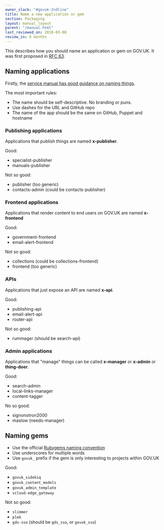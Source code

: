 ```yaml
---
owner_slack: "#govuk-2ndline"
title: Name a new application or gem
section: Packaging
layout: manual_layout
parent: "/manual.html"
last_reviewed_on: 2018-03-08
review_in: 6 months
---
```


This describes how you should name an application or gem on GOV.UK. It was first proposed in [RFC 63](https://github.com/alphagov/govuk-rfcs/blob/master/rfc-063-naming-new-apps-gems-on-gov-uk.md).

## Naming applications

Firstly, the [service manual has good guidance on naming things](https://www.gov.uk/service-manual/design/naming-your-service).

The most important rules:

- The name should be self-descriptive. No branding or puns.
- Use dashes for the URL and GitHub repo
- The name of the app should be the same on GitHub, Puppet and hostname

### Publishing applications

Applications that publish things are named **x-publisher**.

Good:

- specialist-publisher
- manuals-publisher

Not so good:

- publisher (too generic)
- contacts-admin (could be contacts-publisher)

### Frontend applications

Applications that render content to end users on GOV.UK are named
**x-frontend**

Good:

- government-frontend
- email-alert-frontend

Not so good:

- collections (could be collections-frontend)
- frontend (too generic)

### APIs

Applications that just expose an API are named **x-api**.

Good:

- publishing-api
- email-alert-api
- router-api

Not so good:

- rummager (should be search-api)

### Admin applications

Applications that "manage" things can be called **x-manager** or **x-admin** or
**thing-doer**.

Good:

- search-admin
- local-links-manager
- content-tagger

No so good:

- signonotron2000
- maslow (needs-manager)

## Naming gems

- Use the official [Rubygems naming convention](http://guides.rubygems.org/name-your-gem/)
- Use underscores for multiple words
- Use `govuk_` prefix if the gem is only interesting to projects within GOV.UK

Good:

- `govuk_sidekiq`
- `govuk_content_models`
- `govuk_admin_template`
- `vcloud-edge_gateway`

Not so good:

- `slimmer`
- `plek`
- `gds-sso` (should be `gds_sso`, or `govuk_sso`)
